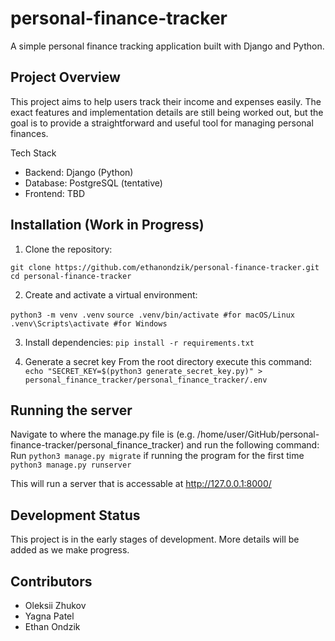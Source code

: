 # personal-finance-tracker
A simple personal finance tracking application built with Django and Python.

## Project Overview

This project aims to help users track their income and expenses easily. The exact features and implementation details are still being worked out, but the goal is to provide a straightforward and useful tool for managing personal finances.

Tech Stack
- Backend: Django (Python)
- Database: PostgreSQL (tentative)
- Frontend: TBD

## Installation (Work in Progress)
1. Clone the repository:

`git clone https://github.com/ethanondzik/personal-finance-tracker.git`
`cd personal-finance-tracker`

2. Create and activate a virtual environment:

`python3 -m venv .venv`
`source .venv/bin/activate #for macOS/Linux`
`.venv\Scripts\activate #for Windows`

3. Install dependencies:
`pip install -r requirements.txt`

4. Generate a secret key
From the root directory execute this command:
`echo "SECRET_KEY=$(python3 generate_secret_key.py)" > personal_finance_tracker/personal_finance_tracker/.env`

## Running the server
Navigate to where the manage.py file is (e.g. /home/user/GitHub/personal-finance-tracker/personal_finance_tracker) and run the following command:
Run `python3 manage.py migrate` if running the program for the first time
`python3 manage.py runserver`

This will run a server that is accessable at http://127.0.0.1:8000/

## Development Status
This project is in the early stages of development. More details will be added as we make progress. 

## Contributors
- Oleksii Zhukov
- Yagna Patel
- Ethan Ondzik
    
    